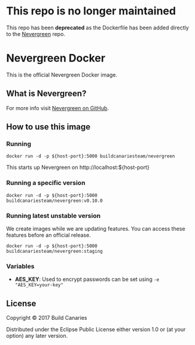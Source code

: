 # This repo is no longer maintained

This repo has been **deprecated** as the Dockerfile has been added directly to the [Nevergreen](https://github.com/build-canaries/nevergreen) repo.

# Nevergreen Docker

This is the official Nevergreen Docker image.

## What is Nevergreen?

For more info visit [Nevergreen on GitHub](https://github.com/build-canaries/nevergreen).

## How to use this image

### Running

    docker run -d -p ${host-port}:5000 buildcanariesteam/nevergreen 

This starts up Nevergreen on http://localhost:${host-port}

### Running a specific version

    docker run -d -p ${host-port}:5000 buildcanariesteam/nevergreen:v0.10.0

### Running latest unstable version

We create images while we are updating features. You can access these features before an official release.

    docker run -d -p ${host-port}:5000 buildcanariesteam/nevergreen:staging

### Variables

- **AES_KEY**: Used to encrypt passwords can be set using `-e "AES_KEY=your-key"`

## License

Copyright © 2017 Build Canaries

Distributed under the Eclipse Public License either version 1.0 or (at your option) any later version.

